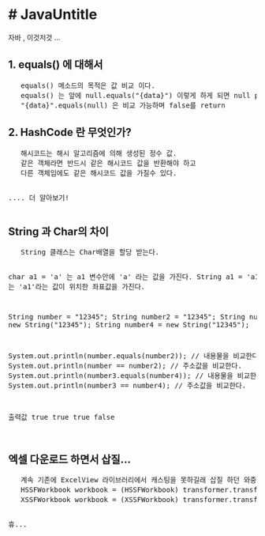 <h1># JavaUntitle</h1>
<p>자바 , 이것저것 ... </p>

<h2> 1. equals() 에 대해서 </h2>
<pre>
   equals() 메소드의 목적은 값 비교 이다.
   equals() 는 앞에 null.equals("{data}") 이렇게 하게 되면 null point error 가 발생한다.
   "{data}".equals(null) 은 비교 가능하며 false를 return
</pre>
<h2> 2. HashCode 란 무엇인가?</h2>
<pre>
   해시코드는 해시 알고리즘에 의해 생성된 정수 값.
   같은 객체라면 반드시 같은 해시코드 값을 반환해야 하고
   다른 객체임에도 같은 해시코드 값을 가질수 있다.
   
   .... 더 알아보기!
</pre>
<h2>String 과 Char의 차이</h2>
<pre>
   String 클래스는 Char배열을 할당 받는다.
   
   char a1 = 'a' 는 a1 변수안에 'a' 라는 값을 가진다.
   String a1 = 'a1' 는 'a1'라는 값이 위치한 좌표값을 가진다.
   
   String number = "12345";
   String number2 = "12345";
   String number3 = new String("12345");
   String number4 = new String("12345");

   System.out.println(number.equals(number2));  // 내용물을 비교한다.
   System.out.println(number == number2);       // 주소값을 비교한다.
   System.out.println(number3.equals(number4)); // 내용물을 비교한다.
   System.out.println(number3 == number4);      // 주소값을 비교한다.
   
   출력값
   true 
   true
   true
   false
   
</pre>

<h2>엑셀 다운로드 하면서 삽질...</h2>
<pre>
   계속 기존에 ExcelView 라이브러리에서 캐스팅을 못하길래 삽질 하던 와중....
   HSSFWorkbook workbook = (HSSFWorkbook) transformer.transformXLS(inputStream, beans);  // 2003년 버전 엑셀
   XSSFWorkbook workbook = (XSSFWorkbook) transformer.transformXLS(inputStream, beans); // 2003년 이후 버전 엑셀….
   
   휴...
</pre>
